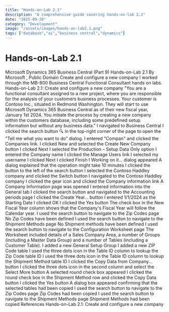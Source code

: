 ```yaml
---
title: "Hands-on-Lab 2.1"
description: "A comprehensive guide covering hands-on-lab 2.1"
date: "2025-09-20"
category: "Development"
image: "/assets/images/hands-on-lab2.1.png"
tags: ["database","ai","business central","dynamics"]
---
```


# Hands-on-Lab 2.1

Microsoft Dynamics 365 Business Central (Part 9) Hands-on-Lab 2.1 By Microsoft , Public Domain Create and configure a new company I worked through the MB-800 Business Central Functional Consultant hands on labs. Hands-on-Lab 2.1: Create and configure a new company "You are a functional consultant assigned to a new project, where you are responsible for the analysis of your customers business processes. Your customer is Contoso Inc., situated in Redmond Washington. They will start to use Microsoft Dynamics 365 Business Central as of their new fiscal year, January 1st 2024. You initiate the process by creating a new company within the customers database, including some predefined setup information but without any business data." I navigated to Business Central I clicked the search button 🔍 in the top-right corner of the page to open the "Tell me what you want to do" dialog. I entered "Compan" and clicked the Companies link. I clicked New and selected the Create New Company button I clicked Next I selected the Production – Setup Data Only option I entered the Company name I clicked the Manage Users link I selected my username I clicked Next I clicked Finish I Working on it... dialog appeared A dialog explained that the operation might take 10 minutes I clicked the button to the left of the search button I selected the Contoso Haddley company and clicked the Switch button I navigated to the Contoso Haddley company I clicked the gear icon and clicked the Company information link A Company Information page was opened I entered information into the General tab I clicked the search button and navigated to the Accounting periods page I clicked the Create Year... button I entered 1/1/2024 as the Starting Date I clicked OK I clicked the Yes button The check box in the New Fiscal Year column shows that the Company's Fiscal Year will follow the Calendar year. I used the search button to navigate to the Zip Codes page No Zip Codes have been defined I used the search button to navigate to the Shipment Methods page No Shipment methods have been defined I used the search button to navigate to the Configuration Worksheet page The Worksheet included details of a Sales Company Area, a number of Groups (including a Master Data Group) and a number of Tables (including a Customer Table). I added a new General Setup Group I added a new ZIP Code table I used the three dots icon in the Table ID column to lookup the Zip Code table ID I used the three dots icon in the Table ID column to lookup the Shipment Method table ID I clicked the Copy Data from Company... button I clicked the three dots icon in the second column and select the Select More button A selected round check box appeared I clicked the round check box in the Shipment Method row and clicked the Copy Data button I clicked the Yes button A dialog box appeared confirming that the selected tables had been copied I used the search button to navigate to the Zip Codes page Zip Codes had been copied I used the search button to navigate to the Shipment Methods page Shipment Methods had been copied References Hands-on-Lab 2.1: Create and configure a new company
